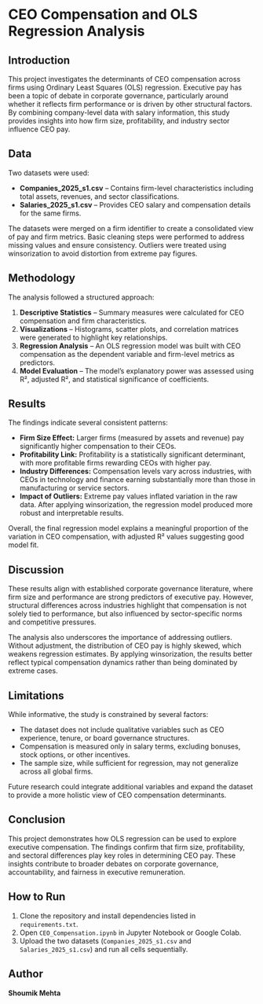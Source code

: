 # CEO Compensation and OLS Regression Analysis  

## Introduction  
This project investigates the determinants of CEO compensation across firms using Ordinary Least Squares (OLS) regression. Executive pay has been a topic of debate in corporate governance, particularly around whether it reflects firm performance or is driven by other structural factors. By combining company-level data with salary information, this study provides insights into how firm size, profitability, and industry sector influence CEO pay.  

## Data  
Two datasets were used:  
- **Companies_2025_s1.csv** – Contains firm-level characteristics including total assets, revenues, and sector classifications.  
- **Salaries_2025_s1.csv** – Provides CEO salary and compensation details for the same firms.  

The datasets were merged on a firm identifier to create a consolidated view of pay and firm metrics. Basic cleaning steps were performed to address missing values and ensure consistency. Outliers were treated using winsorization to avoid distortion from extreme pay figures.  

## Methodology  
The analysis followed a structured approach:  
1. **Descriptive Statistics** – Summary measures were calculated for CEO compensation and firm characteristics.  
2. **Visualizations** – Histograms, scatter plots, and correlation matrices were generated to highlight key relationships.  
3. **Regression Analysis** – An OLS regression model was built with CEO compensation as the dependent variable and firm-level metrics as predictors.  
4. **Model Evaluation** – The model’s explanatory power was assessed using R², adjusted R², and statistical significance of coefficients.  

## Results  
The findings indicate several consistent patterns:  
- **Firm Size Effect:** Larger firms (measured by assets and revenue) pay significantly higher compensation to their CEOs.  
- **Profitability Link:** Profitability is a statistically significant determinant, with more profitable firms rewarding CEOs with higher pay.  
- **Industry Differences:** Compensation levels vary across industries, with CEOs in technology and finance earning substantially more than those in manufacturing or service sectors.  
- **Impact of Outliers:** Extreme pay values inflated variation in the raw data. After applying winsorization, the regression model produced more robust and interpretable results.  

Overall, the final regression model explains a meaningful proportion of the variation in CEO compensation, with adjusted R² values suggesting good model fit.  

## Discussion  
These results align with established corporate governance literature, where firm size and performance are strong predictors of executive pay. However, structural differences across industries highlight that compensation is not solely tied to performance, but also influenced by sector-specific norms and competitive pressures.  

The analysis also underscores the importance of addressing outliers. Without adjustment, the distribution of CEO pay is highly skewed, which weakens regression estimates. By applying winsorization, the results better reflect typical compensation dynamics rather than being dominated by extreme cases.  

## Limitations  
While informative, the study is constrained by several factors:  
- The dataset does not include qualitative variables such as CEO experience, tenure, or board governance structures.  
- Compensation is measured only in salary terms, excluding bonuses, stock options, or other incentives.  
- The sample size, while sufficient for regression, may not generalize across all global firms.  

Future research could integrate additional variables and expand the dataset to provide a more holistic view of CEO compensation determinants.  

## Conclusion  
This project demonstrates how OLS regression can be used to explore executive compensation. The findings confirm that firm size, profitability, and sectoral differences play key roles in determining CEO pay. These insights contribute to broader debates on corporate governance, accountability, and fairness in executive remuneration.  

## How to Run  
1. Clone the repository and install dependencies listed in `requirements.txt`.  
2. Open `CEO_Compensation.ipynb` in Jupyter Notebook or Google Colab.  
3. Upload the two datasets (`Companies_2025_s1.csv` and `Salaries_2025_s1.csv`) and run all cells sequentially.  

## Author  
**Shoumik Mehta**  

